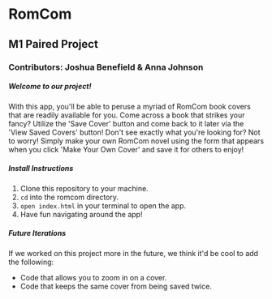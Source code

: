 # RomCom
## M1 Paired Project
### Contributors: Joshua Benefield & Anna Johnson

##### Welcome to our project!

With this app, you'll be able to peruse a myriad of RomCom book covers that are readily available for you. Come across a book that strikes your fancy? Utilize the 'Save Cover' button and come back to it later via the 'View Saved Covers' button! Don't see exactly what you're looking for? Not to worry! Simply make your own RomCom novel using the form that appears when you click 'Make Your Own Cover' and save it for others to enjoy!

##### Install Instructions

1. Clone this repository to your machine.
2. `cd` into the romcom directory.
3. `open index.html` in your terminal to open the app.
4. Have fun navigating around the app!

##### Future Iterations
If we worked on this project more in the future, we think it'd be cool to add the following:
* Code that allows you to zoom in on a cover.
* Code that keeps the same cover from being saved twice.
